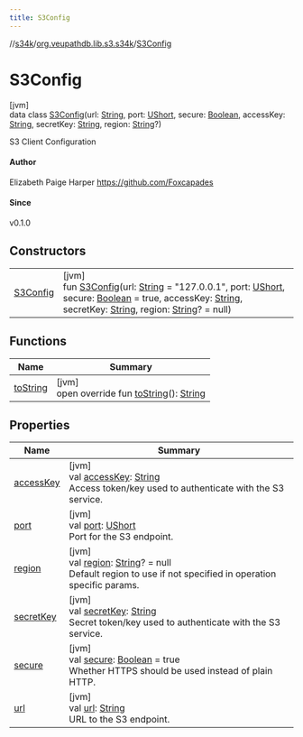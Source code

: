 ```yaml
---
title: S3Config
---
```

//[s34k](../../../index.html)/[org.veupathdb.lib.s3.s34k](../index.html)/[S3Config](index.html)



# S3Config



[jvm]\
data class [S3Config](index.html)(url: [String](https://kotlinlang.org/api/latest/jvm/stdlib/kotlin/-string/index.html), port: [UShort](https://kotlinlang.org/api/latest/jvm/stdlib/kotlin/-u-short/index.html), secure: [Boolean](https://kotlinlang.org/api/latest/jvm/stdlib/kotlin/-boolean/index.html), accessKey: [String](https://kotlinlang.org/api/latest/jvm/stdlib/kotlin/-string/index.html), secretKey: [String](https://kotlinlang.org/api/latest/jvm/stdlib/kotlin/-string/index.html), region: [String](https://kotlinlang.org/api/latest/jvm/stdlib/kotlin/-string/index.html)?)

S3 Client Configuration



#### Author



Elizabeth Paige Harper https://github.com/Foxcapades



#### Since



v0.1.0



## Constructors


| | |
|---|---|
| [S3Config](-s3-config.html) | [jvm]<br>fun [S3Config](-s3-config.html)(url: [String](https://kotlinlang.org/api/latest/jvm/stdlib/kotlin/-string/index.html) = "127.0.0.1", port: [UShort](https://kotlinlang.org/api/latest/jvm/stdlib/kotlin/-u-short/index.html), secure: [Boolean](https://kotlinlang.org/api/latest/jvm/stdlib/kotlin/-boolean/index.html) = true, accessKey: [String](https://kotlinlang.org/api/latest/jvm/stdlib/kotlin/-string/index.html), secretKey: [String](https://kotlinlang.org/api/latest/jvm/stdlib/kotlin/-string/index.html), region: [String](https://kotlinlang.org/api/latest/jvm/stdlib/kotlin/-string/index.html)? = null) |


## Functions


| Name | Summary |
|---|---|
| [toString](to-string.html) | [jvm]<br>open override fun [toString](to-string.html)(): [String](https://kotlinlang.org/api/latest/jvm/stdlib/kotlin/-string/index.html) |


## Properties


| Name | Summary |
|---|---|
| [accessKey](access-key.html) | [jvm]<br>val [accessKey](access-key.html): [String](https://kotlinlang.org/api/latest/jvm/stdlib/kotlin/-string/index.html)<br>Access token/key used to authenticate with the S3 service. |
| [port](port.html) | [jvm]<br>val [port](port.html): [UShort](https://kotlinlang.org/api/latest/jvm/stdlib/kotlin/-u-short/index.html)<br>Port for the S3 endpoint. |
| [region](region.html) | [jvm]<br>val [region](region.html): [String](https://kotlinlang.org/api/latest/jvm/stdlib/kotlin/-string/index.html)? = null<br>Default region to use if not specified in operation specific params. |
| [secretKey](secret-key.html) | [jvm]<br>val [secretKey](secret-key.html): [String](https://kotlinlang.org/api/latest/jvm/stdlib/kotlin/-string/index.html)<br>Secret token/key used to authenticate with the S3 service. |
| [secure](secure.html) | [jvm]<br>val [secure](secure.html): [Boolean](https://kotlinlang.org/api/latest/jvm/stdlib/kotlin/-boolean/index.html) = true<br>Whether HTTPS should be used instead of plain HTTP. |
| [url](url.html) | [jvm]<br>val [url](url.html): [String](https://kotlinlang.org/api/latest/jvm/stdlib/kotlin/-string/index.html)<br>URL to the S3 endpoint. |

